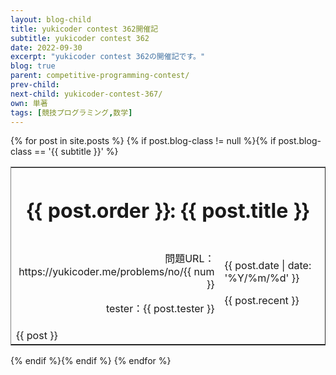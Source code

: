 ```yaml
---
layout: blog-child
title: yukicoder contest 362開催記
subtitle: yukicoder contest 362
date: 2022-09-30
excerpt: "yukicoder contest 362の開催記です。"
blog: true
parent: competitive-programming-contest/
prev-child:
next-child: yukicoder-contest-367/
own: 単著
tags: [競技プログラミング,数学]
---
```



<div>
  {% for post in site.posts %}
    {% if post.blog-class != null %}{% if post.blog-class == '{{ subtitle }}' %}
      <div class="content" id="{{ post.aname }}">
        <table border="1" rules="none" cellpadding="15">
          <tr>
            <th colspan="3" align="center">
              <h1>{{ post.order }}: {{ post.title }}</h1>
            </th>
          </tr>
          <tr>
            <td align="right">
              <p>問題URL：https://yukicoder.me/problems/no/{{ num }}</p>
              <p>tester：{{ post.tester }}</p>
            </td>
            <td>
              <p>{{ post.date | date: '%Y/%m/%d' }}</p>
              <p>{{ post.recent }}</p>
            </td>
          </tr>
          <tr>
            <td colspan="3">
              {{ post }}
            </td>
          </tr>
        </table>
      </div>
    {% endif %}{% endif %}
  {% endfor %}
</div>

